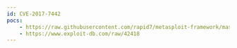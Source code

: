 ```yaml
---
id: CVE-2017-7442
pocs:
    - https://raw.githubusercontent.com/rapid7/metasploit-framework/master/modules/exploits/windows/fileformat/nitro_reader_jsapi.rb
    - https://www.exploit-db.com/raw/42418
---
```

